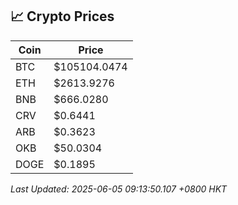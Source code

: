 ## 📈 Crypto Prices

| Coin | Price |
| ---- | ----- |
| BTC | $105104.0474 |
| ETH | $2613.9276 |
| BNB | $666.0280 |
| CRV | $0.6441 |
| ARB | $0.3623 |
| OKB | $50.0304 |
| DOGE | $0.1895 |

_Last Updated: 2025-06-05 09:13:50.107 +0800 HKT_